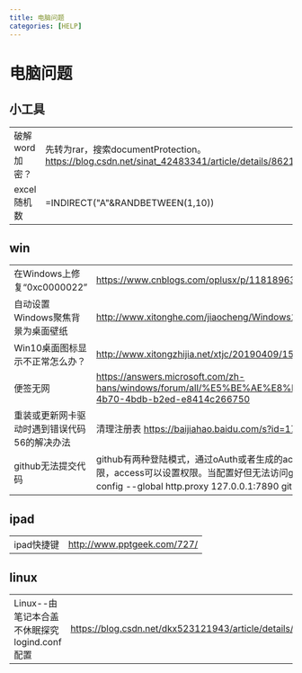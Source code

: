 ```yaml
---
title: 电脑问题
categories: [HELP]
---
```


# 电脑问题



## 小工具

|                |                                                              |
| -------------- | ------------------------------------------------------------ |
| 破解word加密？ | 先转为rar，搜索documentProtection。https://blog.csdn.net/sinat_42483341/article/details/86219258 |
| excel随机数    | =INDIRECT("A"&RANDBETWEEN(1,10))                             |



## win

|                                              |                                                              |
| -------------------------------------------- | ------------------------------------------------------------ |
| 在Windows上修复“0xc0000022”                  | https://www.cnblogs.com/oplusx/p/11818963.html               |
| 自动设置Windows聚焦背景为桌面壁纸            | http://www.xitonghe.com/jiaocheng/Windows10-9338.html        |
| Win10桌面图标显示不正常怎么办？              | http://www.xitongzhijia.net/xtjc/20190409/153615.html        |
| 便签无网                                     | https://answers.microsoft.com/zh-hans/windows/forum/all/%E5%BE%AE%E8%BD%AF%E8%87%AA%E5%B8%A6%E5%BA%94/c5345e6f-4b70-4bdb-b2ed-e8414c266750 |
| 重装或更新网卡驱动时遇到错误代码56的解决办法 | 清理注册表 https://baijiahao.baidu.com/s?id=1713227398841422660&wfr=spider&for=pc&searchword= |
| github无法提交代码                           | github有两种登陆模式，通过oAuth或者生成的access码。有两种通信协议ssh和https。oauth可能有些操作没权限，access可以设置权限。当配置好但无法访问github时，因为需要翻墙，需要配置自己的电脑代理，可以通过git config --global http.proxy 127.0.0.1:7890 git config --global https.proxy 127.0.0.1:7890命令设置代理 |



## ipad

|            |                             |
| ---------- | --------------------------- |
| ipad快捷键 | http://www.pptgeek.com/727/ |



## linux

|                                              |                                                             |
| -------------------------------------------- | ----------------------------------------------------------- |
| Linux--由笔记本合盖不休眠探究logind.conf配置 | https://blog.csdn.net/dkx523121943/article/details/81545799 |





